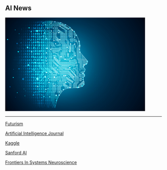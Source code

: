 ## AI News
<img src="ai.jpg" alt="AI" style="width:450px;height:300px;">
<hr>
<A HREF="https://ai4life.github.io/problems/">


<A HREF="https://futurism.com/categories/artificialintelligence">Futurism</A>

<A HREF="https://www.journals.elsevier.com/artificial-intelligence">Artificial Intelligence Journal</A>

<A HREF="https://www.kaggle.com/">Kaggle</A>

<A HREF="http://ai.stanford.edu">Sanford AI</A>

<A HREF="https://www.frontiersin.org/journals/systems-neuroscience">Frontiers In Systems Neuroscience</A>

<script type="text/javascript" src="http://output65.rssinclude.com/output?type=js&amp;id=1210569&amp;hash=9d1d161247a6380239389dae73e886b1"></script>
